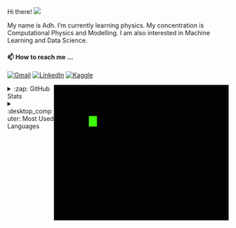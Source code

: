 Hi there! <img src="https://raw.githubusercontent.com/MartinHeinz/MartinHeinz/master/wave.gif" width="30px">

My name is Adh. I’m currently learning physics. My concentration is Computational Physics and Modelling. I am also interested in Machine Learning and Data Science.

#### 📫 How to reach me ...

[![Gmail](https://img.shields.io/badge/--linkedin?label=Gmail&logo=gmail&style=social)](mailto:adh.isl.almrjl@gmail.com)
[![LinkedIn](https://img.shields.io/badge/--linkedin?label=LinkedIn&logo=LinkedIn&style=social)](https://www.linkedin.com/in/islamuddin-alimurrijal-1a671520a/)
[![Kaggle](https://img.shields.io/badge/--linkedin?label=Kaggle&logo=Kaggle&style=social)](https://www.kaggle.com/ialimurrijal)

<!-- ![visitors](https://visitor-badge.glitch.me/badge?page_id=${adh182}.${adh182/adh182}) -->

<img align="right" alt="GIF" src="https://github.com/adh182/adh182/blob/master/coding.gif?raw=true" width="398" height="308" />
<p float="left">
  <details>
  <summary>:zap: GitHub Stats</summary>
  <img align="center" src="https://github-readme-stats.vercel.app/api?username=adh182&theme=gruvbox&show_icons=true" height=150em />
  </details>
  
  <details>
  <summary>:desktop_computer: Most Used Languages</summary>
  <img align="center" src="https://github-readme-stats.vercel.app/api/top-langs/?username=adh182&hide=jupyter notebook,ruby&layout=compact&theme=gruvbox" height=170em />
  </details>
</p>

<!---
adh182/adh182 is a ✨ special ✨ repository because its `README.md` (this file) appears on your GitHub profile.
You can click the Preview link to take a look at your changes.
--->
